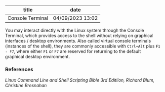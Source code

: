 | title | date |
|---|---|
| Console Terminal | 04/09/2023 13:02 |

You may interact directly with the Linux system through the Console Terminal,
which provides access to the shell without relying on graphical interfaces /
desktop environments. Also called virtual console terminals (instances of the
shell), they are commonly accessible with `Ctrl+Alt` plus `F1 - F7`, where either
`F1` or `F7` are reserved for returning to the default graphical desktop
environment.

### References
_Linux Command Line and Shell Scripting Bible 3rd Editiion, Richard Blum, Christine Bresnahan_